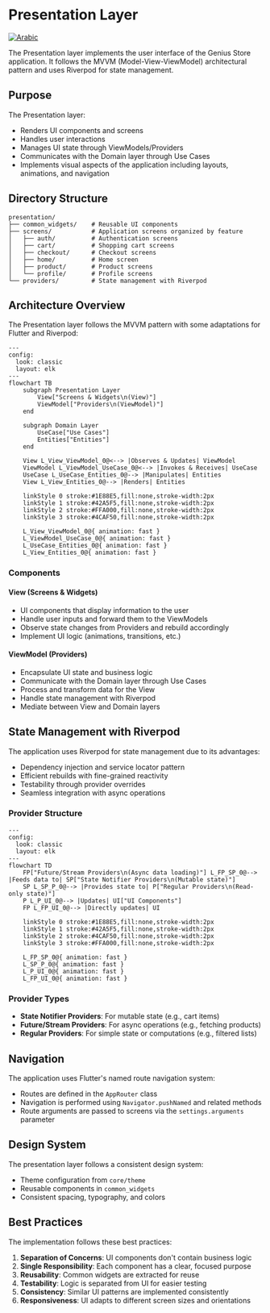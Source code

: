 # Presentation Layer

[![Arabic](https://img.shields.io/badge/Language-Arabic-blueviolet?style=for-the-badge)](README-ar.md)

The Presentation layer implements the user interface of the Genius Store application. It follows the MVVM (Model-View-ViewModel) architectural pattern and uses Riverpod for state management.

## Purpose

The Presentation layer:

- Renders UI components and screens
- Handles user interactions
- Manages UI state through ViewModels/Providers
- Communicates with the Domain layer through Use Cases
- Implements visual aspects of the application including layouts, animations, and navigation

## Directory Structure

```text
presentation/
├── common_widgets/    # Reusable UI components
├── screens/           # Application screens organized by feature
│   ├── auth/          # Authentication screens
│   ├── cart/          # Shopping cart screens
│   ├── checkout/      # Checkout screens
│   ├── home/          # Home screen
│   ├── product/       # Product screens
│   └── profile/       # Profile screens
└── providers/         # State management with Riverpod
```

## Architecture Overview

The Presentation layer follows the MVVM pattern with some adaptations for Flutter and Riverpod:

```mermaid
---
config:
  look: classic
  layout: elk
---
flowchart TB
    subgraph Presentation Layer
        View["Screens & Widgets\n(View)"]
        ViewModel["Providers\n(ViewModel)"]
    end
    
    subgraph Domain Layer
        UseCase["Use Cases"]
        Entities["Entities"]
    end
    
    View L_View_ViewModel_0@<--> |Observes & Updates| ViewModel
    ViewModel L_ViewModel_UseCase_0@<--> |Invokes & Receives| UseCase
    UseCase L_UseCase_Entities_0@--> |Manipulates| Entities
    View L_View_Entities_0@--> |Renders| Entities
    
    linkStyle 0 stroke:#1E88E5,fill:none,stroke-width:2px
    linkStyle 1 stroke:#42A5F5,fill:none,stroke-width:2px
    linkStyle 2 stroke:#FFA000,fill:none,stroke-width:2px
    linkStyle 3 stroke:#4CAF50,fill:none,stroke-width:2px
    
    L_View_ViewModel_0@{ animation: fast }
    L_ViewModel_UseCase_0@{ animation: fast } 
    L_UseCase_Entities_0@{ animation: fast } 
    L_View_Entities_0@{ animation: fast }
```

### Components

#### View (Screens & Widgets)

- UI components that display information to the user
- Handle user inputs and forward them to the ViewModels
- Observe state changes from Providers and rebuild accordingly
- Implement UI logic (animations, transitions, etc.)

#### ViewModel (Providers)

- Encapsulate UI state and business logic
- Communicate with the Domain layer through Use Cases
- Process and transform data for the View
- Handle state management with Riverpod
- Mediate between View and Domain layers

## State Management with Riverpod

The application uses Riverpod for state management due to its advantages:

- Dependency injection and service locator pattern
- Efficient rebuilds with fine-grained reactivity
- Testability through provider overrides
- Seamless integration with async operations

### Provider Structure

```mermaid
---
config:
  look: classic
  layout: elk
---
flowchart TD
    FP["Future/Stream Providers\n(Async data loading)"] L_FP_SP_0@--> |Feeds data to| SP["State Notifier Providers\n(Mutable state)"]
    SP L_SP_P_0@--> |Provides state to| P["Regular Providers\n(Read-only state)"]
    P L_P_UI_0@--> |Updates| UI["UI Components"]
    FP L_FP_UI_0@--> |Directly updates| UI
    
    linkStyle 0 stroke:#1E88E5,fill:none,stroke-width:2px
    linkStyle 1 stroke:#42A5F5,fill:none,stroke-width:2px
    linkStyle 2 stroke:#4CAF50,fill:none,stroke-width:2px
    linkStyle 3 stroke:#FFA000,fill:none,stroke-width:2px
    
    L_FP_SP_0@{ animation: fast }
    L_SP_P_0@{ animation: fast } 
    L_P_UI_0@{ animation: fast } 
    L_FP_UI_0@{ animation: fast }
```

### Provider Types

- **State Notifier Providers**: For mutable state (e.g., cart items)
- **Future/Stream Providers**: For async operations (e.g., fetching products)
- **Regular Providers**: For simple state or computations (e.g., filtered lists)

## Navigation

The application uses Flutter's named route navigation system:

- Routes are defined in the `AppRouter` class
- Navigation is performed using `Navigator.pushNamed` and related methods
- Route arguments are passed to screens via the `settings.arguments` parameter

## Design System

The presentation layer follows a consistent design system:

- Theme configuration from `core/theme`
- Reusable components in `common_widgets`
- Consistent spacing, typography, and colors

## Best Practices

The implementation follows these best practices:

1. **Separation of Concerns**: UI components don't contain business logic
2. **Single Responsibility**: Each component has a clear, focused purpose
3. **Reusability**: Common widgets are extracted for reuse
4. **Testability**: Logic is separated from UI for easier testing
5. **Consistency**: Similar UI patterns are implemented consistently
6. **Responsiveness**: UI adapts to different screen sizes and orientations

